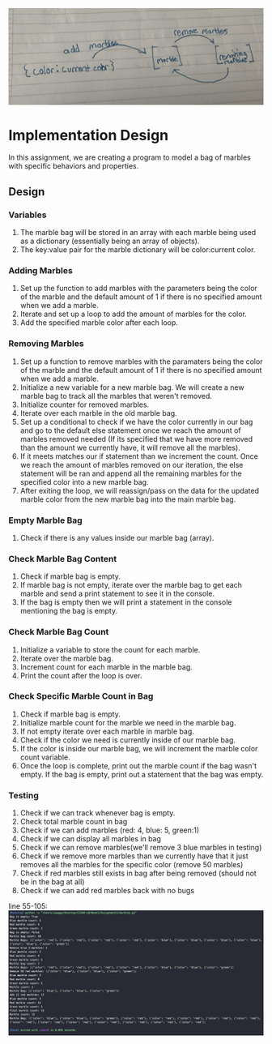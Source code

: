 ![](assignment.png)

<h1>Implementation Design</h1>
<span>
In this assignment, we are creating a program to model a bag of marbles with specific behaviors and properties.
</span>

<h2>Design</h2>
<h3>Variables</h3>
<ol>
  <li>
    The marble bag will be stored in an array with each marble being used as a dictionary (essentially being an array of objects).
  </li>
  <li>
    The key:value pair for the marble dictionary will be color:current color. 
  </li>
</ol>
<h3>Adding Marbles</h3>
<ol>
  <li>
    Set up the function to add marbles with the parameters being the color of the marble and the default amount of 1 if there is no specified amount when we add a marble.
  </li>
  <li>
    Iterate and set up a loop to add the amount of marbles for the color.
  </li>
  <li>
    Add the specified marble color after each loop.
  </li>
</ol>
<h3>Removing Marbles</h3>
<ol>
  <li>
    Set up a function to remove marbles with the paramaters being the color of the marble and the default amount of 1 if there is no specified amount when we add a marble.
  </li>
  <li>
    Initialize a new variable for a new marble bag. We will create a new marble bag to track all the marbles that weren't removed.
  </li>
  <li>
    Initialize counter for removed marbles.
  </li>
  <li>
    Iterate over each marble in the old marble bag.
  </li>
  <li>
    Set up a conditional to check if we have the color currently in our bag and go to the default else statement once we reach the amount of marbles removed needed (If its specified that we have more removed than the amount we currently have, it will remove all the marbles).
  </li>
  <li>
    If it meets matches our if statement than we increment the count. Once we reach the amount of marbles removed on our iteration, the else statement will be ran and append all the remaining marbles for the specified color into a new marble bag.
  </li>
  <li>
    After exiting the loop, we will reassign/pass on the data for the updated marble color from the new marble bag into the main marble bag.
  </li>
</ol>
<h3>Empty Marble Bag</h3>
<ol>
  <li>
    Check if there is any values inside our marble bag (array).
  </li>
</ol>
<h3>Check Marble Bag Content</h3>
<ol>
  <li>
    Check if marble bag is empty.
  </li>
  <li>
    If marble bag is not empty, iterate over the marble bag to get each marble and send a print statement to see it in the console.
  </li>
  <li>If the bag is empty then we will print a statement in the console mentioning the bag is empty.</li>
</ol>
<h3>Check Marble Bag Count</h3>
<ol>
  <li>
    Initialize a variable to store the count for each marble.
  </li>
  <li>
    Iterate over the marble bag.
  </li>
  <li>
    Increment count for each marble in the marble bag.
  </li>
  <li>
    Print the count after the loop is over.
  </li>
</ol>
<h3>Check Specific Marble Count in Bag</h3>
<ol>
  <li>
    Check if marble bag is empty.
  </li>
  <li>Initialize marble count for the marble we need in the marble bag.</li>
  <li>If not empty iterate over each marble in marble bag.</li>
  <li>Check if the color we need is currently inside of our marble bag.</li>
  <li>If the color is inside our marble bag, we will increment the marble color count variable.</li>
  <li>Once the loop is complete, print out the marble count if the bag wasn't empty. If the bag is empty, print out a statement that the bag was empty.</li>
</ol>

<h3>Testing</h3>
<ol>
  <li>Check if we can track whenever bag is empty.</li>
  <li>Check total marble count in bag</li>
  <li>Check if we can add marbles (red: 4, blue: 5, green:1)</li>
  <li>Check if we can display all marbles in bag</li>
  <li>Check if we can remove marbles(we'll remove 3 blue marbles in testing)</li>
  <li>Check if we remove more marbles than we currently have that it just removes all the marbles for the specific color (remove 50 marbles)</li>
  <li>Check if red marbles still exists in bag after being removed (should not be in the bag at all)</li>
  <li>Check if we can add red marbles back with no bugs</li>
</ol>


line 55-105: 
![](console.png)
